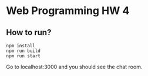 # Web Programming HW 4

## How to run?

``` 
npm install
npm run build
npm run start
```

Go to localhost:3000 and you should see the chat room.
